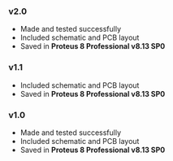 ### v2.0
- Made and tested successfully
- Included schematic and PCB layout
- Saved in **Proteus 8 Professional v8.13 SP0**

### v1.1
- Included schematic and PCB layout
- Saved in **Proteus 8 Professional v8.13 SP0**

### v1.0
- Made and tested successfully
- Included schematic and PCB layout
- Saved in **Proteus 8 Professional v8.13 SP0**
